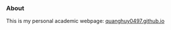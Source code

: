 ### About

This is my personal academic webpage: [quanghuy0497.github.io](https://quanghuy0497.github.io/)